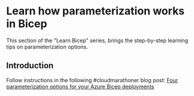# Learn how parameterization works in Bicep 

This section of the "Learn Bicep" series, brings the step-by-step learning tips on parameterization options.

## Introduction
Follow instructions in the following #cloudmarathoner blog post:
[Four parameterization options for your Azure Bicep deployments](https://thecloudmarathoner.com/index.php/2021/10/15/four-parameterization-options-for-your-azure-bicep-deployments/)